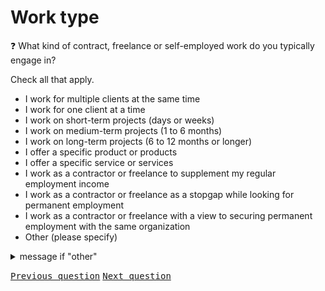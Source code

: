 # Work type

:question: What kind of contract, freelance or self-employed work do you typically engage in?

Check all that apply.

- I work for multiple clients at the same time
- I work for one client at a time
- I work on short-term projects (days or weeks)
- I work on medium-term projects (1 to 6 months)
- I work on long-term projects (6 to 12 months or longer)
- I offer a specific product or products
- I offer a specific service or services
- I work as a contractor or freelance to supplement my regular employment income
- I work as a contractor or freelance as a stopgap while looking for permanent employment
- I work as a contractor or freelance with a view to securing permanent employment with the same organization
- Other (please specify)

<details>
	<summary>message if "other"</summary>
	Please describe the type of contract, freelance or self-employed work you typically engage in:
</details>

<kbd>[Previous question](./Db_1_preferred_term.md)</kbd>
<kbd>[Next question](./Db_3_rates.md)</kbd>